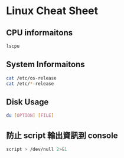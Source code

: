 # Linux Cheat Sheet

## CPU informaitons

```sh
lscpu
```

## System Informaitons

```sh
cat /etc/os-release
cat /etc/*-release
```

## Disk Usage

```sh
du [OPTION] [FILE]
```

## 防止 script 輸出資訊到 console

```sh
script > /dev/null 2>&1
```
